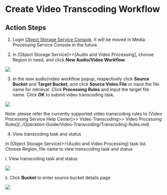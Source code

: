 # Create Video Transcoding Workflow

## Action Steps

1. Login [Object Storage Service Console](http://jfs-console.jdcloud.com/overview). It will be moved in Media Processing Service Console in the future.

2. In [Object Storage Service]>>[Audio and Video Processing], choose Region in need, and click **New Audio/Video Workflow**.

![](https://github.com/jdcloudcom/cn/blob/edit/image/Media-Processing-Service/MPS-002.png)

3. In the new audio/video workflow popup, respectively click **Source Bucket** and **Target Bucket**, and click **Source Video File** or input the file name for retrieval. Click **Processing Rules** and input the target file name. Click **OK** to submit video transcoding task.

![](https://github.com/jdcloudcom/cn/blob/edit/image/Media-Processing-Service/MPS-003.png)

Note: please refer the currently supported video transcoding rules to [Video Processing Service Help Center]>> Video Transcoding>> Video Processing Rules](../Operation-Guide/Video-Transcoding/Transcoding-Rules.md)

4. View transcoding task and status

In [Object Storage Service]>>[Audio and Video Processing] task list. Choose Region, file name to view transcoding task and status

i. View transcoding task and status

![](https://github.com/jdcloudcom/cn/blob/edit/image/Media-Processing-Service/MPS-004.png)

ii. Click **Bucket** to enter source bucket details page


![](https://github.com/jdcloudcom/cn/blob/edit/image/Media-Processing-Service/MPS-005.png)
